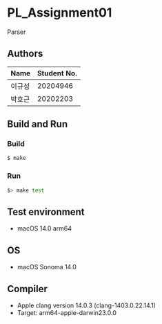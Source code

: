 # PL_Assignment01
Parser

## Authors
| Name | Student No. |
|---|---|
| 이규성 | 20204946 |
| 박호근 | 20202203 |

## Build and Run
### Build
```bash
$ make
```
### Run
```bash
$> make test
```

## Test environment
- macOS 14.0 arm64

## OS
- macOS Sonoma 14.0

## Compiler
- Apple clang version 14.0.3 (clang-1403.0.22.14.1)
- Target: arm64-apple-darwin23.0.0
